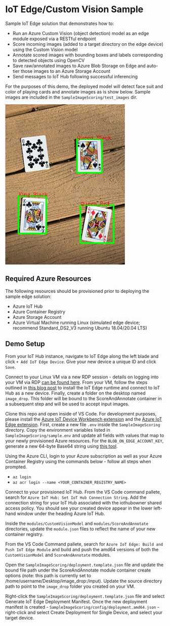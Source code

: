 # IoT Edge/Custom Vision Sample
Sample IoT Edge solution that demonstrates how to: 
* Run an Azure Custom Vision (object detection) model as an edge module exposed via a RESTful endpoint
* Score incoming images (added to a target directory on the edge device) using the Custom Vision model
* Annotate scored images with bounding boxes and labels corresponding to detected objects using OpenCV
* Save raw/annotated images to Azure Blob Storage on Edge and auto-tier those images to an Azure Storage Account
* Send messages to IoT Hub following successful inferencing

For the purposes of this demo, the deployed model will detect face suit and color of playing cards and annotate images as is show below. Sample images are included in the `SampleImageScoring/test_images` dir.

![Annotated Image Sample](SampleImageScoring/img/IMG_2560_annotated.jpg?raw=true "Annotated Image Sample")

## Required Azure Resources
The following resources should be provisioned prior to deploying the sample edge solution:
* Azure IoT Hub
* Azure Container Registry
* Azure Storage Account
* Azure Virtual Machine running Linux (simulated edge device; recommend Standard_DS2_V3 running Ubuntu 18.04/20.04 LTS)

## Demo Setup
From your IoT Hub instance, navigate to IoT Edge along the left blade and click `+ Add IoT Edge Device`. Give your new device a unique ID and click `Save`.

Connect to your Linux VM via a new RDP session - details on logging into your VM via RDP [can be found here](https://docs.microsoft.com/en-us/azure/virtual-machines/linux/use-remote-desktop). From your VM, follow the steps outlined in [this blog post](https://pineview.io/blog/azure-iot-edge-nodejs/) to install the IoT Edge runtime and connect to IoT Hub as a new device. Finally, create a folder on the desktop named `image_drop`. This folder will be bound to the ScoreAndAnnotate container in a subsequent step and will be used to accept input images. 

Clone this repo and open inside of VS Code. For development purposes, please install the [Azure IoT Device Workbench extension](https://marketplace.visualstudio.com/items?itemName=vsciot-vscode.vscode-iot-workbench) and the [Azure IoT Edge extension](https://marketplace.visualstudio.com/items?itemName=vsciot-vscode.azure-iot-edge). First, create a new file `.env` inside the `SampleImageScoring` directory. Copy the environment variables listed in `SampleImageScoring/sample.env` and update all fields with values that map to your newly provisioned Azure resources. For the `BLOB_ON_EDGE_ACCOUNT_KEY`, generate a new 64-byte Base64 string using [this tool](https://generate.plus/en/base64).

Using the Azure CLI, login to your Azure subscription as well as your Azure Container Registry using the commands below - follow all steps when prompted.
* `az login`
* `az acr login --name <YOUR_CONTAINER_REGISTRY_NAME>`

Connect to your provisioned IoT Hub. From the VS Code command pallete, search for `Azure IoT Hub: Set IoT Hub Connection String`. Add the connection string for your IoT Hub associated with the iothubowner shared access policy. You should see your created device appear in the lower left-hand window under the heading Azure IoT Hub.

Inside the `modules/CustomVisionModel` and `modules/ScoreAndAnnotate` directories, update the `module.json` files to reflect the name of your new container registry.

From the VS Code Command pallete, search for `Azure IoT Edge: Build and Push IoT Edge Module` and build and push the amd64 versions of both the `CustomVisionModel` and `ScoreAndAnnotate` modules. 

Open the `SampleImageScoring/deployment.template.json` file and update the bound file path under the ScoreAndAnnotate module container create options (note: this path is currently set to /home/username/Desktop/image_drop:/input). Update the source directory path to point to the `image_drop` folder you created on your VM.

Right-click the `SampleImageScoring/deployment.template.json` file and select Generate IoT Edge Deployment Manifest. Once the new deployment manifest is created - `SampleImageScoring/config/deployment.amd64.json` - right-click and select Create Deployment for Single Device, and select your target device.



